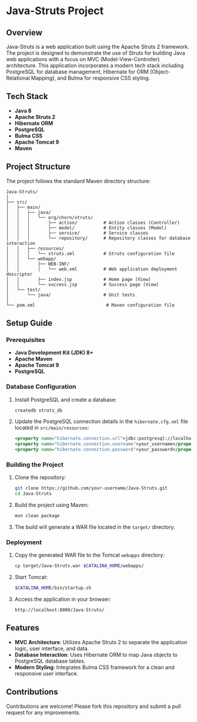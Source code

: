 # Java-Struts Project

## Overview

Java-Struts is a web application built using the Apache Struts 2 framework. The project is designed to demonstrate the use of Struts for building Java web applications with a focus on MVC (Model-View-Controller) architecture. This application incorporates a modern tech stack including PostgreSQL for database management, Hibernate for ORM (Object-Relational Mapping), and Bulma for responsive CSS styling.

## Tech Stack

- **Java 8**
- **Apache Struts 2**
- **Hibernate ORM**
- **PostgreSQL**
- **Bulma CSS**
- **Apache Tomcat 9**
- **Maven**

## Project Structure

The project follows the standard Maven directory structure:

```
Java-Struts/
│
├── src/
│   ├── main/
│   │   ├── java/
│   │   │   └── org/chorn/struts/
│   │   │       ├── action/          # Action classes (Controller)
│   │   │       ├── model/           # Entity classes (Model)
│   │   │       ├── service/         # Service classes
│   │   │       └── repository/      # Repository classes for database interaction
│   │   ├── resources/
│   │   │   └── struts.xml           # Struts configuration file
│   │   └── webapp/
│   │       ├── WEB-INF/
│   │       │   └── web.xml          # Web application deployment descriptor
│   │       ├── index.jsp            # Home page (View)
│   │       └── success.jsp          # Success page (View)
│   └── test/
│       └── java/                    # Unit tests
│
└── pom.xml                           # Maven configuration file
```

## Setup Guide

### Prerequisites

- **Java Development Kit (JDK) 8+**
- **Apache Maven**
- **Apache Tomcat 9**
- **PostgreSQL**

### Database Configuration

1. Install PostgreSQL and create a database:

   ```bash
   createdb struts_db
   ```

2. Update the PostgreSQL connection details in the `hibernate.cfg.xml` file located in `src/main/resources`:

   ```xml
   <property name="hibernate.connection.url">jdbc:postgresql://localhost:5432/struts_db</property>
   <property name="hibernate.connection.username">your_username</property>
   <property name="hibernate.connection.password">your_password</property>
   ```

### Building the Project

1. Clone the repository:

   ```bash
   git clone https://github.com/your-username/Java-Struts.git
   cd Java-Struts
   ```

2. Build the project using Maven:

   ```bash
   mvn clean package
   ```

3. The build will generate a WAR file located in the `target/` directory.

### Deployment

1. Copy the generated WAR file to the Tomcat `webapps` directory:

   ```bash
   cp target/Java-Struts.war $CATALINA_HOME/webapps/
   ```

2. Start Tomcat:

   ```bash
   $CATALINA_HOME/bin/startup.sh
   ```

3. Access the application in your browser:

   ```
   http://localhost:8080/Java-Struts/
   ```

## Features

- **MVC Architecture**: Utilizes Apache Struts 2 to separate the application logic, user interface, and data.
- **Database Interaction**: Uses Hibernate ORM to map Java objects to PostgreSQL database tables.
- **Modern Styling**: Integrates Bulma CSS framework for a clean and responsive user interface.

## Contributions

Contributions are welcome! Please fork this repository and submit a pull request for any improvements.